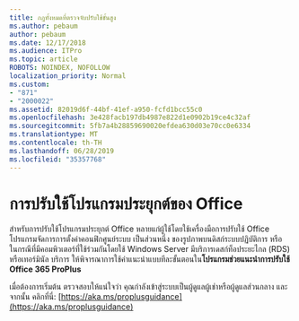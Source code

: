 ```yaml
---
title: กฎทั้งหมดที่ตรวจจับปรับใช้ขั้นสูง
ms.author: pebaum
author: pebaum
ms.date: 12/17/2018
ms.audience: ITPro
ms.topic: article
ROBOTS: NOINDEX, NOFOLLOW
localization_priority: Normal
ms.custom:
- "871"
- "2000022"
ms.assetid: 82019d6f-44bf-41ef-a950-fcfd1bcc55c0
ms.openlocfilehash: 3e428facb197db4987e822d1e0902b19ce4c32af
ms.sourcegitcommit: 5fb7a4b28859690020efdea630d03e70cc0e6334
ms.translationtype: MT
ms.contentlocale: th-TH
ms.lasthandoff: 06/28/2019
ms.locfileid: "35357768"
---
```

# <a name="deploy-office-apps"></a>การปรับใช้โปรแกรมประยุกต์ของ Office

สำหรับการปรับใช้โปรแกรมประยุกต์ Office หลายแก่ผู้ใช้โดยใช้เครื่องมือการปรับใช้ Office โปรแกรมจัดการการตั้งค่าคอนฟิกศูนย์ระบบ เป็นส่วนหนึ่ง ของรูปภาพบนดิสก์ระบบปฏิบัติการ หรือ ในกรณีที่มีคอมพิวเตอร์ที่ใช้ร่วมกันโดยใช้ Windows Server มีบริการเดสก์ท็อประยะไกล (RDS) หรือเทอร์มินัล บริการ ให้พิจารณาการใช้คำแนะนำแบบทีละขั้นตอนใน**โปรแกรมช่วยแนะนำการปรับใช้ Office 365 ProPlus**
  
เมื่อต้องการเริ่มต้น ตรวจสอบให้แน่ใจว่า คุณกำลังเข้าสู่ระบบเป็นผู้ดูแลผู้เช่าหรือผู้ดูแลส่วนกลาง และจากนั้น คลิกที่นี่: [https://aka.ms/proplusguidance](https://aka.ms/proplusguidance)
  
